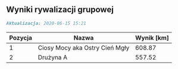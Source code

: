 ## Wyniki rywalizacji grupowej

```markdown
Aktualizacja: 2020-06-15 15:21
```

Pozycja | Nazwa | Wynik [km] |
------------ | -------------  | -------------
 1 |Ciosy Mocy aka Ostry Cień Mgły | 608.87 
 2 |Drużyna A | 557.52